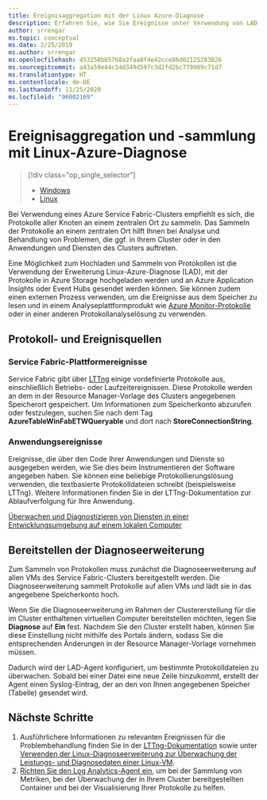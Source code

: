 ```yaml
---
title: Ereignisaggregation mit der Linux Azure-Diagnose
description: Erfahren Sie, wie Sie Ereignisse unter Verwendung von LAD zur Überwachung und Diagnose von Azure Service Fabric-Clustern aggregieren und sammeln.
author: srrengar
ms.topic: conceptual
ms.date: 2/25/2019
ms.author: srrengar
ms.openlocfilehash: 453258bb5768a2faa8f4e42cce86d02125283026
ms.sourcegitcommit: a43a59e44c14d349d597c3d2fd2bc779989c71d7
ms.translationtype: HT
ms.contentlocale: de-DE
ms.lasthandoff: 11/25/2020
ms.locfileid: "96002169"
---
```

# <a name="event-aggregation-and-collection-using-linux-azure-diagnostics"></a>Ereignisaggregation und -sammlung mit Linux-Azure-Diagnose
> [!div class="op_single_selector"]
> * [Windows](service-fabric-diagnostics-event-aggregation-wad.md)
> * [Linux](service-fabric-diagnostics-event-aggregation-lad.md)
>
>

Bei Verwendung eines Azure Service Fabric-Clusters empfiehlt es sich, die Protokolle aller Knoten an einem zentralen Ort zu sammeln. Das Sammeln der Protokolle an einem zentralen Ort hilft Ihnen bei Analyse und Behandlung von Problemen, die ggf. in Ihrem Cluster oder in den Anwendungen und Diensten des Clusters auftreten.

Eine Möglichkeit zum Hochladen und Sammeln von Protokollen ist die Verwendung der Erweiterung Linux-Azure-Diagnose (LAD), mit der Protokolle in Azure Storage hochgeladen werden und an Azure Application Insights oder Event Hubs gesendet werden können. Sie können zudem einen externen Prozess verwenden, um die Ereignisse aus dem Speicher zu lesen und in einem Analyseplattformprodukt wie [Azure Monitor-Protokolle](./service-fabric-diagnostics-oms-setup.md) oder in einer anderen Protokollanalyselösung zu verwenden.

## <a name="log-and-event-sources"></a>Protokoll- und Ereignisquellen

### <a name="service-fabric-platform-events"></a>Service Fabric-Plattformereignisse
Service Fabric gibt über [LTTng](https://lttng.org) einige vordefinierte Protokolle aus, einschließlich Betriebs- oder Laufzeitereignissen. Diese Protokolle werden an dem in der Resource Manager-Vorlage des Clusters angegebenen Speicherort gespeichert. Um Informationen zum Speicherkonto abzurufen oder festzulegen, suchen Sie nach dem Tag **AzureTableWinFabETWQueryable** und dort nach **StoreConnectionString**.

### <a name="application-events"></a>Anwendungsereignisse
 Ereignisse, die über den Code Ihrer Anwendungen und Dienste so ausgegeben werden, wie Sie dies beim Instrumentieren der Software angegeben haben. Sie können eine beliebige Protokollierungslösung verwenden, die textbasierte Protokolldateien schreibt (beispielsweise LTTng). Weitere Informationen finden Sie in der LTTng-Dokumentation zur Ablaufverfolgung für Ihre Anwendung.

[Überwachen und Diagnostizieren von Diensten in einer Entwicklungsumgebung auf einem lokalen Computer](service-fabric-diagnostics-how-to-monitor-and-diagnose-services-locally-linux.md)

## <a name="deploy-the-diagnostics-extension"></a>Bereitstellen der Diagnoseerweiterung
Zum Sammeln von Protokollen muss zunächst die Diagnoseerweiterung auf allen VMs des Service Fabric-Clusters bereitgestellt werden. Die Diagnoseerweiterung sammelt Protokolle auf allen VMs und lädt sie in das angegebene Speicherkonto hoch. 

Wenn Sie die Diagnoseerweiterung im Rahmen der Clustererstellung für die im Cluster enthaltenen virtuellen Computer bereitstellen möchten, legen Sie **Diagnose** auf **Ein** fest. Nachdem Sie den Cluster erstellt haben, können Sie diese Einstellung nicht mithilfe des Portals ändern, sodass Sie die entsprechenden Änderungen in der Resource Manager-Vorlage vornehmen müssen.

Dadurch wird der LAD-Agent konfiguriert, um bestimmte Protokolldateien zu überwachen. Sobald bei einer Datei eine neue Zeile hinzukommt, erstellt der Agent einen Syslog-Eintrag, der an den von Ihnen angegebenen Speicher (Tabelle) gesendet wird.


## <a name="next-steps"></a>Nächste Schritte

1. Ausführlichere Informationen zu relevanten Ereignissen für die Problembehandlung finden Sie in der [LTTng-Dokumentation](https://lttng.org/docs) sowie unter [Verwenden der Linux-Diagnoseerweiterung zur Überwachung der Leistungs- und Diagnosedaten einer Linux-VM](../virtual-machines/extensions/diagnostics-linux.md).
2. [Richten Sie den Log Analytics-Agent ein](service-fabric-diagnostics-event-analysis-oms.md), um bei der Sammlung von Metriken, bei der Überwachung der in Ihrem Cluster bereitgestellten Container und bei der Visualisierung Ihrer Protokolle zu helfen. 
